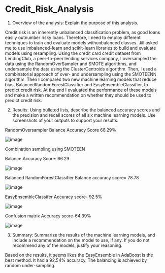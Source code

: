 # Credit_Risk_Analysis

1.	Overview of the analysis: Explain the purpose of this analysis.

Credit risk is an inherently unbalanced classification problem, as good loans easily outnumber risky loans. Therefore, I need to employ different techniques to train and evaluate models withunbalanced classes. Jill asked me  to use imbalanced-learn and scikit-learn libraries to build and evaluate models using resampling.
Using the credit card credit dataset from LendingClub, a peer-to-peer lending services company, I oversampled the data using the RandomOverSampler and SMOTE algorithms, and undersample the data using the ClusterCentroids algorithm. Then, I used a combinatorial approach of over- and undersampling using the SMOTEENN algorithm. Then I  compared two new machine learning models that reduce bias, BalancedRandomForestClassifier and EasyEnsembleClassifier, to predict credit risk. At the end I evaluated the performance of these models and make a written recommendation on whether they should be used to predict credit risk.


2.	Results: Using bulleted lists, describe the balanced accuracy scores and the precision and recall scores of all six machine learning models. Use screenshots of your outputs to support your results.


RandomOversampler
Balance Accuracy Score 66.29%

![image](https://user-images.githubusercontent.com/112505962/218166686-1a011ff1-53f9-4928-bf0c-db9e45c2e2f7.png)



Combination sampling using SMOTEEN

Balance Accuracy Score: 66.29

 
![image](https://user-images.githubusercontent.com/112505962/218166716-5055958b-117f-4be4-aa5e-9a1a4e76acd2.png)



Balanced RandomForestClassifier
Balance accuracy score= 78.78
 
![image](https://user-images.githubusercontent.com/112505962/218166749-bec05fba-7b8d-4811-a9d5-789316ea5082.png)



EasyEnsembleClassifer
Accuracy score- 92.5%

 
![image](https://user-images.githubusercontent.com/112505962/218166765-880d0860-2cf6-4005-b87a-82632cc1d663.png)


Confusion matrix
Accuracy score-64.39%
 
![image](https://user-images.githubusercontent.com/112505962/218166781-b157c620-03e6-4dfb-b8c5-90d6d4e81ae4.png)



3.	Summary: Summarize the results of the machine learning models, and include a recommendation on the model to use, if any. If you do not recommend any of the models, justify your reasoning.


Based on the results, it seems likes the EasyEnsemble in AdaBoost is the best method. It had a 92.54% accuracy.  The balancing is achieved by random under-sampling. 
